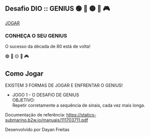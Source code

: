 ## Desafio DIO :: GENIUS 🟢 🔴 🟡 🔵 🎮

[JOGAR](https://dayanfreitas.github.io/Genius/public/)
### CONHEÇA O SEU GENIUS

O sucesso da década de 80 está de volta!  

🟢 🔴 🟡 🔵 🎮

## Como Jogar 

EXISTEM 3 FORMAS DE JOGAR E ENFRENTAR O GENIUS!

* JOGO 1 - O DESAFIO DE GENIUS  
    OBJETIVO:  
    Repetir corretamente a sequência de sinais, cada vez mais longa.

<!--* JOGO 2 - VOCÊ INVENTA A SEQUÊNCIA             
* JOGO 3 - VOCÊ ESCOLHE SÓ UMA COR -->           

Documentação de referência: https://statics-submarino.b2w.io/manuais/111703711.pdf

Desenvolvido por Dayan Freitas
